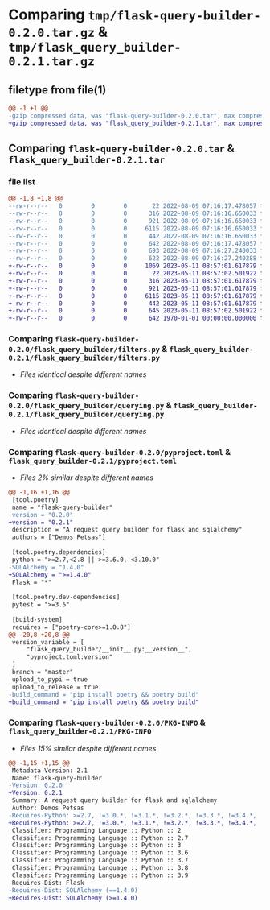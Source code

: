 # Comparing `tmp/flask-query-builder-0.2.0.tar.gz` & `tmp/flask_query_builder-0.2.1.tar.gz`

## filetype from file(1)

```diff
@@ -1 +1 @@
-gzip compressed data, was "flask-query-builder-0.2.0.tar", max compression
+gzip compressed data, was "flask_query_builder-0.2.1.tar", max compression
```

## Comparing `flask-query-builder-0.2.0.tar` & `flask_query_builder-0.2.1.tar`

### file list

```diff
@@ -1,8 +1,8 @@
--rw-r--r--   0        0        0       22 2022-08-09 07:16:17.478057 flask-query-builder-0.2.0/flask_query_builder/__init__.py
--rw-r--r--   0        0        0      316 2022-08-09 07:16:16.650033 flask-query-builder-0.2.0/flask_query_builder/exceptions.py
--rw-r--r--   0        0        0      921 2022-08-09 07:16:16.650033 flask-query-builder-0.2.0/flask_query_builder/filters.py
--rw-r--r--   0        0        0     6115 2022-08-09 07:16:16.650033 flask-query-builder-0.2.0/flask_query_builder/querying.py
--rw-r--r--   0        0        0      442 2022-08-09 07:16:16.650033 flask-query-builder-0.2.0/flask_query_builder/sorts.py
--rw-r--r--   0        0        0      642 2022-08-09 07:16:17.478057 flask-query-builder-0.2.0/pyproject.toml
--rw-r--r--   0        0        0      693 2022-08-09 07:16:27.240033 flask-query-builder-0.2.0/setup.py
--rw-r--r--   0        0        0      622 2022-08-09 07:16:27.240288 flask-query-builder-0.2.0/PKG-INFO
+-rw-r--r--   0        0        0     1069 2023-05-11 08:57:01.617879 flask_query_builder-0.2.1/LICENSE
+-rw-r--r--   0        0        0       22 2023-05-11 08:57:02.501922 flask_query_builder-0.2.1/flask_query_builder/__init__.py
+-rw-r--r--   0        0        0      316 2023-05-11 08:57:01.617879 flask_query_builder-0.2.1/flask_query_builder/exceptions.py
+-rw-r--r--   0        0        0      921 2023-05-11 08:57:01.617879 flask_query_builder-0.2.1/flask_query_builder/filters.py
+-rw-r--r--   0        0        0     6115 2023-05-11 08:57:01.617879 flask_query_builder-0.2.1/flask_query_builder/querying.py
+-rw-r--r--   0        0        0      442 2023-05-11 08:57:01.617879 flask_query_builder-0.2.1/flask_query_builder/sorts.py
+-rw-r--r--   0        0        0      645 2023-05-11 08:57:02.501922 flask_query_builder-0.2.1/pyproject.toml
+-rw-r--r--   0        0        0      642 1970-01-01 00:00:00.000000 flask_query_builder-0.2.1/PKG-INFO
```

### Comparing `flask-query-builder-0.2.0/flask_query_builder/filters.py` & `flask_query_builder-0.2.1/flask_query_builder/filters.py`

 * *Files identical despite different names*

### Comparing `flask-query-builder-0.2.0/flask_query_builder/querying.py` & `flask_query_builder-0.2.1/flask_query_builder/querying.py`

 * *Files identical despite different names*

### Comparing `flask-query-builder-0.2.0/pyproject.toml` & `flask_query_builder-0.2.1/pyproject.toml`

 * *Files 2% similar despite different names*

```diff
@@ -1,16 +1,16 @@
 [tool.poetry]
 name = "flask-query-builder"
-version = "0.2.0"
+version = "0.2.1"
 description = "A request query builder for flask and sqlalchemy"
 authors = ["Demos Petsas"]
 
 [tool.poetry.dependencies]
 python = ">=2.7,<2.8 || >=3.6.0, <3.10.0"
-SQLAlchemy = "1.4.0"
+SQLAlchemy = ">=1.4.0"
 Flask = "*"
 
 [tool.poetry.dev-dependencies]
 pytest = ">=3.5"
 
 [build-system]
 requires = ["poetry-core>=1.0.8"]
@@ -20,8 +20,8 @@
 version_variable = [
     "flask_query_builder/__init__.py:__version__",
     "pyproject.toml:version"
 ]
 branch = "master"
 upload_to_pypi = true
 upload_to_release = true
-build_command = "pip install poetry && poetry build"
+build_command = "pip install poetry && poetry build"
```

### Comparing `flask-query-builder-0.2.0/PKG-INFO` & `flask_query_builder-0.2.1/PKG-INFO`

 * *Files 15% similar despite different names*

```diff
@@ -1,15 +1,15 @@
 Metadata-Version: 2.1
 Name: flask-query-builder
-Version: 0.2.0
+Version: 0.2.1
 Summary: A request query builder for flask and sqlalchemy
 Author: Demos Petsas
-Requires-Python: >=2.7, !=3.0.*, !=3.1.*, !=3.2.*, !=3.3.*, !=3.4.*, !=3.5.*
+Requires-Python: >=2.7, !=3.0.*, !=3.1.*, !=3.2.*, !=3.3.*, !=3.4.*, !=3.5.*, !=3.10.*, !=3.11.*
 Classifier: Programming Language :: Python :: 2
 Classifier: Programming Language :: Python :: 2.7
 Classifier: Programming Language :: Python :: 3
 Classifier: Programming Language :: Python :: 3.6
 Classifier: Programming Language :: Python :: 3.7
 Classifier: Programming Language :: Python :: 3.8
 Classifier: Programming Language :: Python :: 3.9
 Requires-Dist: Flask
-Requires-Dist: SQLAlchemy (==1.4.0)
+Requires-Dist: SQLAlchemy (>=1.4.0)
```

